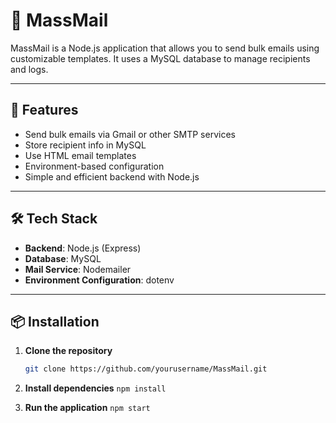 # 📧 MassMail

MassMail is a Node.js application that allows you to send bulk emails using customizable templates. It uses a MySQL database to manage recipients and logs.

---

## 🚀 Features

- Send bulk emails via Gmail or other SMTP services
- Store recipient info in MySQL
- Use HTML email templates
- Environment-based configuration
- Simple and efficient backend with Node.js

---

## 🛠️ Tech Stack

- **Backend**: Node.js (Express)
- **Database**: MySQL
- **Mail Service**: Nodemailer
- **Environment Configuration**: dotenv

---

## 📦 Installation

1. **Clone the repository**
   ```bash
   git clone https://github.com/yourusername/MassMail.git

2. **Install dependencies**
`npm install`

3. **Run the application**
`npm start` 

